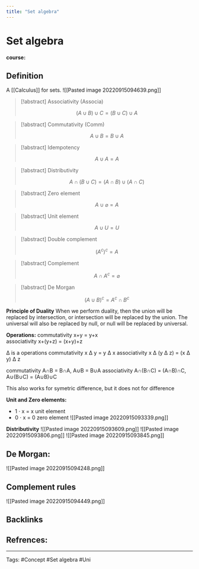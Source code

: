 ```yaml
---
title: "Set algebra"
---
```


# Set algebra
**course:**
## Definition
A [[Calculus]] for sets.
![[Pasted image 20220915094639.png]]

>[!abstract] Associativity (Associa)
>
>$$(A\cup B) \cup C = (B\cup C) \cup A$$

>[!abstract] Commutativity (Comm)
>
>$$A \cup B = B \cup A$$

>[!abstract] Idempotency
>
>$$A \cup A = A$$

>[!abstract] Distributivity
>
>$$A \cap (B \cup C) = (A \cap B) \cup (A \cap C)$$

>[!abstract] Zero element
>
> $$A \cup \varnothing = A$$

>[!abstract] Unit element
>
>$$A \cup U = U$$

>[!abstract] Double complement
>
>$$(A^c)^c=A$$

>[!abstract] Complement 
>
>$$A \cap A^{c}= \varnothing $$

>[!abstract] De Morgan
>
>$$(A \cup B)^c = A^c \cap B^c$$

**Principle of Duality**
When we perform duality, then the union will be replaced by intersection, or intersection will be replaced by the union. The universal will also be replaced by null, or null will be replaced by universal.

**Operations:**
commutativity x+y = y+x  
associativity x+(y+z) = (x+y)+z

∆ is a operations
commutativity x ∆ y = y ∆ x 
associativity x ∆ (y ∆ z) = (x ∆ y) ∆ z

commutativity A∩B = B∩A,  A∪B = B∪A 
associativity A∩(B∩C) = (A∩B)∩C,  A∪(B∪C) = (A∪B)∪C

This also works for symetric difference, but it does not for difference

**Unit and Zero elements:**
- 1 ⋅ x = x unit element 
- 0 ⋅ x = 0 zero element
![[Pasted image 20220915093339.png]]

**Distributivity**
![[Pasted image 20220915093609.png]]
![[Pasted image 20220915093806.png]]
![[Pasted image 20220915093845.png]]

## De Morgan:
![[Pasted image 20220915094248.png]]

## Complement rules
![[Pasted image 20220915094449.png]]


## Backlinks

## Refrences:

---
Tags: #Concept #Set algebra #Uni 